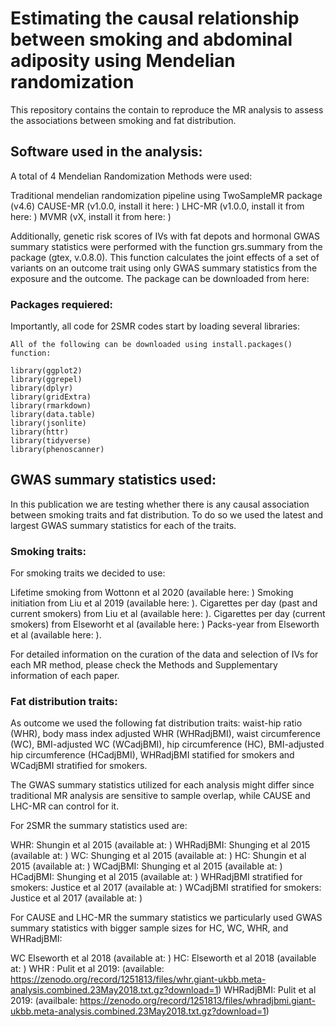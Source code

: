 # Estimating the causal relationship between smoking and abdominal adiposity using Mendelian randomization

This repository contains the contain to reproduce the MR analysis to assess the associations between smoking and fat distribution.

## Software used in the analysis:

A total of 4 Mendelian Randomization Methods were used:

Traditional mendelian randomization pipeline using TwoSampleMR package (v4.6)
CAUSE-MR (v1.0.0, install it here: )
LHC-MR (v1.0.0, install it from here: )
MVMR (vX, install it from here: )

Additionally, genetic risk scores of IVs with fat depots and hormonal GWAS summary statistics were performed with the function grs.summary from the package (gtex, v.0.8.0). This function calculates the joint effects of a set of variants on an outcome trait using only GWAS summary statistics from the exposure and the outcome.
The package can be downloaded from here:

### Packages requiered:

Importantly, all code for 2SMR codes start by loading several libraries: 

```
All of the following can be downloaded using install.packages() function:

library(ggplot2)
library(ggrepel)
library(dplyr)
library(gridExtra)
library(rmarkdown)
library(data.table)
library(jsonlite)
library(httr)
library(tidyverse)
library(phenoscanner)
```


## GWAS summary statistics used:

In this publication we are testing whether there is any causal association between smoking traits and fat distribution. To do so we used the latest and largest GWAS summary statistics for each of the traits. 

### Smoking traits:

For smoking traits we decided to use:

Lifetime smoking from Wottonn et al 2020 (available here: )
Smoking initiation from Liu et al 2019 (available here: ).
Cigarettes per day (past and current smokers) from Liu et al (available here: ).
Cigarettes per day (current smokers) from Elseworht et al (available here: )
Packs-year from Elseworth et al (available here: ).

For detailed information on the curation of the data and selection of IVs for each MR method, please check the Methods and Supplementary information of each paper.

### Fat distribution traits:

As outcome we used the following fat distribution traits: waist-hip ratio (WHR), body mass index adjusted WHR (WHRadjBMI), waist circumference (WC), BMI-adjusted WC (WCadjBMI), hip circumference (HC), BMI-adjusted hip circumference (HCadjBMI), WHRadjBMI statified for smokers and WCadjBMI stratified for smokers. 

The GWAS summary statistics utilized for each analysis might differ since traditional MR analysis are sensitive to sample overlap, while CAUSE and LHC-MR can control for it.

For 2SMR the summary statistics used are:

WHR: Shungin et al 2015 (available at: )
WHRadjBMI: Shunging et al 2015 (available at: )
WC: Shunging et al 2015 (available at: )
HC: Shungin et al 2015 (available at: )
WCadjBMI: Shunging et al 2015 (available at: )
HCadjBMI: Shunging et al 2015 (available at: )
WHRadjBMI stratified for smokers: Justice et al 2017 (available at: )
WCadjBMI stratified for smokers: Justice et al 2017 (available at: )

For CAUSE and LHC-MR the summary statistics we particularly used GWAS summary statistics with bigger sample sizes for HC, WC, WHR, and WHRadjBMI:

WC Elseworth et al 2018 (available at: )
HC: Elseworth et al 2018 (available at: )
WHR : Pulit et al 2019: (available: https://zenodo.org/record/1251813/files/whr.giant-ukbb.meta-analysis.combined.23May2018.txt.gz?download=1)
WHRadjBMI: Pulit et al 2019: (availbale: https://zenodo.org/record/1251813/files/whradjbmi.giant-ukbb.meta-analysis.combined.23May2018.txt.gz?download=1)

